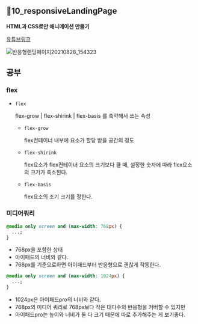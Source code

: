 ## 📁10_responsiveLandingPage

**HTML과 CSS로만 애니메이션 만들기**

[유튜브링크](https://www.youtube.com/watch?v=lAOkx2yZESY)

![반응형랜딩페이지20210828_154323](https://user-images.githubusercontent.com/44540726/131209147-51e7d567-e77c-4410-933a-8b741b3ae85e.gif)

## 공부

### flex

- `flex`

  flex-grow | flex-shirink | flex-basis 를 축약해서 쓰는 속성

  - `flex-grow`

    flex컨테이너 내부에 요소가 할당 받을 공간의 정도

  - `flex-shirink`

    flex요소가 flex컨테이너 요소의 크기보다 클 때, 설정한 숫자에 따라 flex요소의 크기가 축소된다.

  - `flex-basis`

    flex요소의 초기 크기를 정한다.

### 미디어쿼리

```css
@media only screen and (max-width: 768px) {
  ...;
}
```

- 768px을 포함한 상태
- 아이패드의 너비와 같다.
- 768px를 기준으로하면 아이패드부터 반응형으로 괜찮게 작동한다.

```css
@media only screen and (max-width: 1024px) {
  ...;
}
```

- 1024px은 아이패드pro의 너비와 같다.
- 768px의 미디어 쿼리로 768px보다 작은 대다수의 반응형을 커버할 수 있지만
- 아이패드pro는 높이와 너비가 둘 다 크기 때문에 따로 추가해주는 게 보기좋다.
